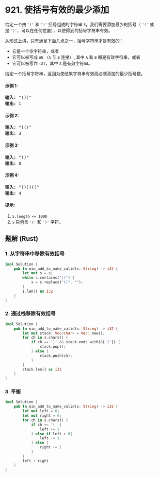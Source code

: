 # 921. 使括号有效的最少添加
给定一个由 ```'('``` 和 ```')'``` 括号组成的字符串 ```S```，我们需要添加最少的括号（ ```'('``` 或是 ```')'```，可以在任何位置），以使得到的括号字符串有效。

从形式上讲，只有满足下面几点之一，括号字符串才是有效的：
* 它是一个空字符串，或者
* 它可以被写成 ```AB``` （```A``` 与 ```B``` 连接）, 其中 ```A``` 和 ```B``` 都是有效字符串，或者
* 它可以被写作 ```(A)```，其中 ```A``` 是有效字符串。

给定一个括号字符串，返回为使结果字符串有效而必须添加的最少括号数。

#### 示例 1:
<pre>
<strong>输入:</strong> "())"
<strong>输出:</strong> 1
</pre>

#### 示例 2:
<pre>
<strong>输入:</strong> "((("
<strong>输出:</strong> 3
</pre>

#### 示例 3:
<pre>
<strong>输入:</strong> "()"
<strong>输出:</strong> 0
</pre>

#### 示例 4:
<pre>
<strong>输入:</strong> "()))(("
<strong>输出:</strong> 4
</pre>

#### 提示:
1. <code>S.length <= 1000</code>
2. ```S``` 只包含 ```'('``` 和 ```')'``` 字符。

## 题解 (Rust)

### 1. 从字符串中移除有效括号
```Rust
impl Solution {
    pub fn min_add_to_make_valid(s: String) -> i32 {
        let mut s = s;
        while s.contains("()") {
            s = s.replace("()", "");
        }
        s.len() as i32
    }
}
```

### 2. 通过栈移除有效括号
```Rust
impl Solution {
    pub fn min_add_to_make_valid(s: String) -> i32 {
        let mut stack: Vec<char> = Vec::new();
        for ch in s.chars() {
            if ch == ')' && stack.ends_with(&['(']) {
                stack.pop();
            } else {
                stack.push(ch);
            }
        }
        stack.len() as i32
    }
}
```

### 3. 平衡
```Rust
impl Solution {
    pub fn min_add_to_make_valid(s: String) -> i32 {
        let mut left = 0;
        let mut right = 0;
        for ch in s.chars() {
            if ch == '(' {
                left += 1
            } else if left > 0{
                left -= 1
            } else {
                right += 1
            }
        }
        left + right
    }
}
```
